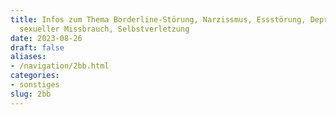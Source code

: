 ```yaml
---
title: Infos zum Thema Borderline-Störung, Narzissmus, Essstörung, Depression, AD(H)S,
  sexueller Missbrauch, Selbstverletzung
date: 2023-08-26
draft: false
aliases:
- /navigation/2bb.html
categories:
- sonstiges
slug: 2bb
---
```



